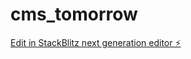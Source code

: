 # cms_tomorrow

[Edit in StackBlitz next generation editor ⚡️](https://stackblitz.com/~/github.com/reginaldbdanso/cms_tomorrow)